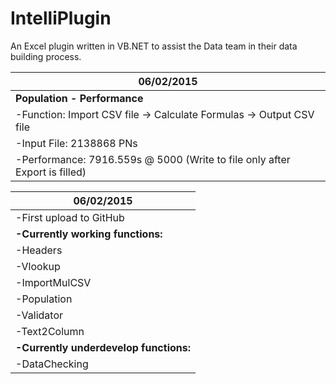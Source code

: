 # IntelliPlugin
An Excel plugin written in VB.NET to assist the Data team in their data building process.

|06/02/2015|
|----------|
|<b>Population - Performance</b>|
|-Function: Import CSV file -> Calculate Formulas -> Output CSV file|
|-Input File: 2138868 PNs|
|-Performance: 7916.559s @ 5000 (Write to file only after Export is filled)|

|06/02/2015|
|---------------------------|
|-First upload to GitHub|
|<b>-Currently working functions:</b>|
|  -Headers|
|  -Vlookup|
|  -ImportMulCSV|
|  -Population|
|  -Validator|
|  -Text2Column|
|<b>-Currently underdevelop functions:</b>|
|  -DataChecking|

